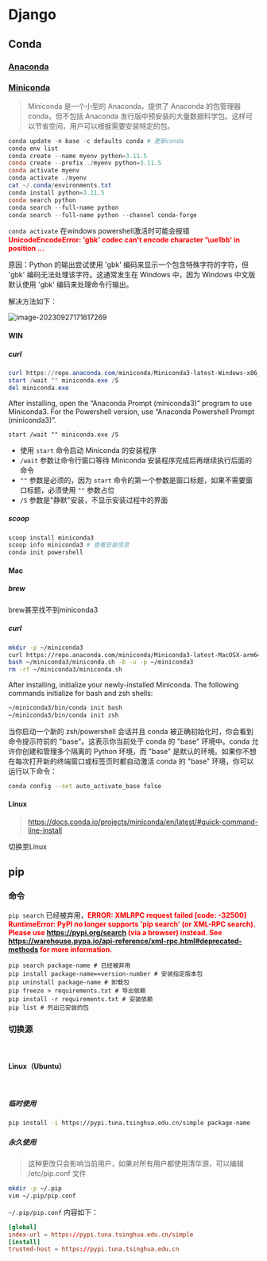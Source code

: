# Django

## Conda

### [Anaconda](https://anaconda.org/)

### [Miniconda](https://docs.conda.io/projects/miniconda/en/latest/)

> Miniconda 是一个小型的 Anaconda，提供了 Anaconda 的包管理器 conda，但不包括 Anaconda 发行版中预安装的大量数据科学包。这样可以节省空间，用户可以根据需要安装特定的包。

```powershell
conda update -n base -c defaults conda # 更新conda
conda env list
conda create --name myenv python=3.11.5
conda create --prefix ./myenv python=3.11.5
conda activate myenv
conda activate ./myenv
cat ~/.conda/environments.txt
conda install python=3.11.5
conda search python 
conda search --full-name python 
conda search --full-name python --channel conda-forge
```

`conda activate` 在windows powershell激活时可能会报错 <strong style="color:red;">UnicodeEncodeError: 'gbk' codec can't encode character '\ue1bb' in position ...</strong>

原因：Python 的输出尝试使用 'gbk' 编码来显示一个包含特殊字符的字符，但 'gbk' 编码无法处理该字符。这通常发生在 Windows 中，因为 Windows 中文版默认使用 'gbk' 编码来处理命令行输出。

解决方法如下：

![image-20230927171617269](https://ulooklikeamovie.oss-cn-beijing.aliyuncs.com/img/image-20230927171617269.png)


#### WIN

##### curl

```powershell
curl https://repo.anaconda.com/miniconda/Miniconda3-latest-Windows-x86_64.exe -o miniconda.exe
start /wait "" miniconda.exe /S
del miniconda.exe
```
After installing, open the “Anaconda Prompt (miniconda3)” program to use Miniconda3. For the Powershell version, use “Anaconda Powershell Prompt (miniconda3)”.

`start /wait "" miniconda.exe /S`
- 使用 `start` 命令启动 Miniconda 的安装程序
- `/wait`  参数让命令行窗口等待 Miniconda 安装程序完成后再继续执行后面的命令
- `""` 参数是必须的，因为 `start` 命令的第一个参数是窗口标题，如果不需要窗口标题，必须使用 `""` 参数占位
- `/S` 参数是"静默"安装，不显示安装过程中的界面

##### scoop

```powershell
scoop install miniconda3
scoop info miniconda3 # 查看安装信息
conda init powershell
```

#### Mac

##### brew

brew甚至找不到miniconda3

##### curl

```zsh
mkdir -p ~/miniconda3
curl https://repo.anaconda.com/miniconda/Miniconda3-latest-MacOSX-arm64.sh -o ~/miniconda3/miniconda.sh
bash ~/miniconda3/miniconda.sh -b -u -p ~/miniconda3
rm -rf ~/miniconda3/miniconda.sh
```

After installing, initialize your newly-installed Miniconda. The following commands initialize for bash and zsh shells:

```zsh
~/miniconda3/bin/conda init bash
~/miniconda3/bin/conda init zsh
```

当你启动一个新的 zsh/powershell 会话并且 conda 被正确初始化时，你会看到命令提示符前的 "base"。这表示你当前处于 conda 的 "base" 环境中。conda 允许你创建和管理多个隔离的 Python 环境，而 "base" 是默认的环境。如果你不想在每次打开新的终端窗口或标签页时都自动激活 conda 的 "base" 环境，你可以运行以下命令：

```zsh
conda config --set auto_activate_base false
```

#### Linux

> https://docs.conda.io/projects/miniconda/en/latest/#quick-command-line-install

切换至Linux
  

## pip

### 命令

`pip search` 已经被弃用，<strong style="color:red;">ERROR: XMLRPC request failed [code: -32500]
RuntimeError: PyPI no longer supports 'pip search' (or XML-RPC search). Please use https://pypi.org/search (via a browser) instead. See https://warehouse.pypa.io/api-reference/xml-rpc.html#deprecated-methods for more information.</strong>

```shell
pip search package-name # 已经被弃用
pip install package-name==version-number # 安装指定版本包
pip uninstall package-name # 卸载包
pip freeze > requirements.txt # 导出依赖
pip install -r requirements.txt # 安装依赖
pip list # 列出已安装的包
```

### 切换源

<br />

#### Linux（Ubuntu）

<br />

##### 临时使用

```bash
pip install -i https://pypi.tuna.tsinghua.edu.cn/simple package-name
```

##### 永久使用

> 这种更改只会影响当前用户，如果对所有用户都使用清华源，可以编辑 /etc/pip.conf 文件

```bash
mkdir -p ~/.pip
vim ~/.pip/pip.conf
```

`~/.pip/pip.conf` 内容如下：

```conf
[global]
index-url = https://pypi.tuna.tsinghua.edu.cn/simple
[install]
trusted-host = https://pypi.tuna.tsinghua.edu.cn
```


